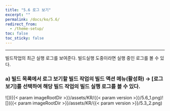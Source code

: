```yaml
---
title: "5.6 로그 보기"
excerpt: ""
permalink: /docs/ko/5.6/
redirect_from:
  - /theme-setup/
toc: false
toc_sticky: false
---
```


---
빌드작업의 최근 실행 로그를 보여준다. 빌드실행 도중이라면 실행 중인 로그를 볼 수 있다.

### a\) 빌드 목록에서 로그 보기할 빌드 작업의 빌드 액션 메뉴\(활성화\) → [로그 보기]를 선택하여 해당 빌드 작업의 빌드 실행 로그를 볼 수 있다.
![]({{< param imageRootDir >}}/assets/KR/{{< param version >}}/5.6_1.png)![]({{< param imageRootDir >}}/assets/KR/{{< param version >}}/5.3_2.png)
